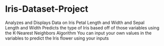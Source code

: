 # Iris-Dataset-Project

Analyzes and Displays Data on Iris Petal Length and Width and Sepal Length and Width
Predicts the type of Iris based off of those variables using the K-Nearest Neighbors Algorithm
You can input your own values in the variables to predict the Iris flower using your inputs
